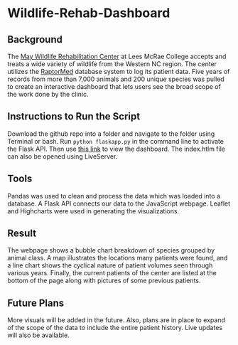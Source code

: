 # Wildlife-Rehab-Dashboard

## Background
The [May Wildlife Rehabilitation Center](https://www.lmc.edu/academics/may-wildlife-center/index.htm) at Lees McRae College accepts and treats a wide variety of wildlife from the Western NC region. The center utilizes the [RaptorMed](https://www.raptormed.com/) database system to log its patient data. Five years of records from more than 7,000 animals and 200 unique species was pulled to create an interactive dashboard that lets users see the broad scope of the work done by the clinic.

## Instructions to Run the Script
Download the github repo into a folder and navigate to the folder using Terminal or bash. Run `python flaskapp.py` in the command line to activate the Flask API. Then use [this link](https://robotscott94.github.io/LMC-May-Wildlife-Rehab-Dashboard/) to view the dashboard. The index.htlm file can also be opened using LiveServer.

## Tools
Pandas was used to clean and process the data which was loaded into a database. A Flask API connects our data to the JavaScript webpage. Leaflet and Highcharts were used in generating the visualizations.

## Result
The webpage shows a bubble chart breakdown of species grouped by animal class. A map illustrates the locations many patients were found, and a line chart shows the cyclical nature of patient volumes seen through various years. Finally, the current patients of the center are listed at the bottom of the page along with pictures of some previous patients.

## Future Plans
More visuals will be added in the future. Also, plans are in place to expand of the scope of the data to include the entire patient history. Live updates will also be available.
